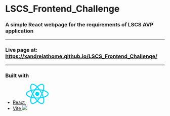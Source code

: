 # LSCS_Frontend_Challenge

### A simple React webpage for the requirements of LSCS AVP application

<hr>

### Live page at: https://xandreiathome.github.io/LSCS_Frontend_Challenge/

<hr>

### Built with

- <a href="react.dev">React <img src="src/assets/react.svg" style="width:16p;text-decoration:none;"></a>
- <a href="vitejs.dev">Vite <img src="https://vitejs.dev/logo.svg" style="width:16px;text-decoration:none;"></a>
